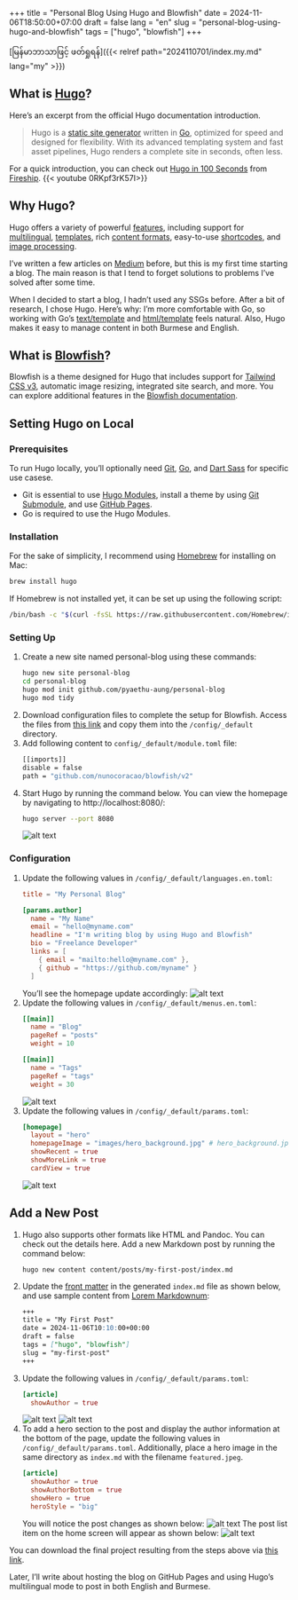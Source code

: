 +++
title = "Personal Blog Using Hugo and Blowfish"
date = 2024-11-06T18:50:00+07:00
draft = false
lang = "en"
slug = "personal-blog-using-hugo-and-blowfish"
tags = ["hugo", "blowfish"]
+++

[မြန်မာဘာသာဖြင့် ဖတ်ရှုရန်]({{< relref path="2024110701/index.my.md" lang="my" >}})

## What is [Hugo](https://gohugo.io/)?
Here’s an excerpt from the official Hugo documentation introduction.
> Hugo is a [static site generator](https://en.wikipedia.org/wiki/Static_site_generator) written in [Go](https://go.dev/), optimized for speed and designed for flexibility. With its advanced templating system and fast asset pipelines, Hugo renders a complete site in seconds, often less.

For a quick introduction, you can check out [Hugo in 100 Seconds](https://www.youtube.com/watch?v=0RKpf3rK57I) from [Fireship](https://www.youtube.com/@Fireship).
{{< youtube 0RKpf3rK57I>}}

## Why Hugo?
Hugo offers a variety of powerful [features](https://gohugo.io/about/features/), including support for [multilingual](https://gohugo.io/content-management/multilingual/), [templates](https://gohugo.io/templates/introduction/), rich [content formats](https://gohugo.io/content-management/formats/), easy-to-use [shortcodes](https://gohugo.io/content-management/shortcodes/), and [image processing](https://gohugo.io/content-management/image-processing/).

I’ve written a few articles on [Medium](https://medium.com/@pyaethuaung) before, but this is my first time starting a blog. The main reason is that I tend to forget solutions to problems I’ve solved after some time.

When I decided to start a blog, I hadn’t used any SSGs before. After a bit of research, I chose Hugo. Here’s why: I’m more comfortable with Go, so working with Go’s [text/template](https://pkg.go.dev/text/template) and [html/template](https://pkg.go.dev/html/template) feels natural. Also, Hugo makes it easy to manage content in both Burmese and English.

## What is [Blowfish](https://blowfish.page/)?
Blowfish is a theme designed for Hugo that includes support for [Tailwind CSS v3](https://tailwindcss.com/blog/tailwindcss-v3), automatic image resizing, integrated site search, and more. You can explore additional features in the [Blowfish documentation](https://blowfish.page/docs/welcome/).

## Setting Hugo on Local
### Prerequisites
To run Hugo locally, you’ll optionally need [Git](https://git-scm.com/book/en/v2/Getting-Started-Installing-Git), [Go](https://go.dev/doc/install), and [Dart Sass](https://gohugo.io/hugo-pipes/transpile-sass-to-css/#dart-sass) for specific use casese.
- Git is essential to use [Hugo Modules](https://gohugo.io/hugo-modules/), install a theme by using [Git Submodule](https://git-scm.com/book/en/v2/Git-Tools-Submodules), and use [GitHub Pages](https://pages.github.com/).
- Go is required to use the Hugo Modules.

### Installation
For the sake of simplicity, I recommend using [Homebrew](https://brew.sh/) for installing on Mac:
```bash
brew install hugo
```
If Homebrew is not installed yet, it can be set up using the following script:
```bash
/bin/bash -c "$(curl -fsSL https://raw.githubusercontent.com/Homebrew/install/HEAD/install.sh)"
```

### Setting Up
1. Create a new site named personal-blog using these commands:
    ```bash
    hugo new site personal-blog
    cd personal-blog
    hugo mod init github.com/pyaethu-aung/personal-blog
    hugo mod tidy
    ```
2. Download configuration files to complete the setup for Blowfish. Access the files from [this link](https://minhaskamal.github.io/DownGit/#/home?url=https://github.com/nunocoracao/blowfish/tree/main/config/_default) and copy them into the `/config/_default` directory.
3. Add following content to `config/_default/module.toml` file:
    ```bash
    [[imports]]
    disable = false
    path = "github.com/nunocoracao/blowfish/v2"
    ```
4. Start Hugo by running the command below. You can view the homepage by navigating to http://localhost:8080/:
    ```bash
    hugo server --port 8080
    ```
    ![alt text](images/screenshots/001.png "Home page after initial set up")


### Configuration
1. Update the following values in `/config/_default/languages.en.toml`:
    ```toml
    title = "My Personal Blog"

    [params.author]
      name = "My Name"
      email = "hello@myname.com"
      headline = "I'm writing blog by using Hugo and Blowfish"
      bio = "Freelance Developer"
      links = [
        { email = "mailto:hello@myname.com" },
        { github = "https://github.com/myname" }
      ]
    ```
    You’ll see the homepage update accordingly:
    ![alt text](images/screenshots/002.png "Home page after changing `languages.en.toml`")
2. Update the following values in `/config/_default/menus.en.toml`:
    ```toml
    [[main]]
      name = "Blog"
      pageRef = "posts"
      weight = 10

    [[main]]
      name = "Tags"
      pageRef = "tags"
      weight = 30
    ```
    ![alt text](images/screenshots/003.png "Home page after changing `menus.en.toml`")
3. Update the following values in `/config/_default/params.toml`:
    ```toml
    [homepage]
      layout = "hero"
      homepageImage = "images/hero_background.jpg" # hero_background.jpg should be in "/assets/images/"
      showRecent = true
      showMoreLink = true
      cardView = true
    ```
    ![alt text](images/screenshots/004.png "Home page after changing `params.toml`")

## Add a New Post
1. Hugo also supports other formats like HTML and Pandoc. You can check out the details here. Add a new Markdown post by running the command below:
    ```shell
    hugo new content content/posts/my-first-post/index.md
    ```
2. Update the [front matter](https://gohugo.io/content-management/front-matter/) in the generated `index.md` file as shown below, and use sample content from [Lorem Markdownum](https://jaspervdj.be/lorem-markdownum/):
    ```md
    +++
    title = "My First Post"
    date = 2024-11-06T10:10:00+00:00
    draft = false
    tags = ["hugo", "blowfish"]
    slug = "my-first-post"
    +++
    ```
3. Update the following values in `/config/_default/params.toml`:
    ```toml
    [article]
      showAuthor = true
    ```
    ![alt text](images/screenshots/005.png "Home page after adding a new post")
    ![alt text](images/screenshots/006.png "New post")
4. To add a hero section to the post and display the author information at the bottom of the page, update the following values in `/config/_default/params.toml`. Additionally, place a hero image in the same directory as `index.md` with the filename `featured.jpeg`.
    ```toml
    [article]
      showAuthor = true
      showAuthorBottom = true
      showHero = true
      heroStyle = "big"
    ```
    You will notice the post changes as shown below:
    ![alt text](images/screenshots/007.png "New post with hero image")
    The post list item on the home screen will appear as shown below:
    ![alt text](images/screenshots/008.png "Home list item with hero image")

You can download the final project resulting from the steps above via [this link](https://pyaethu-aung.github.io/personal-blog/files/personal-blog.zip).

Later, I’ll write about hosting the blog on GitHub Pages and using Hugo’s multilingual mode to post in both English and Burmese.
